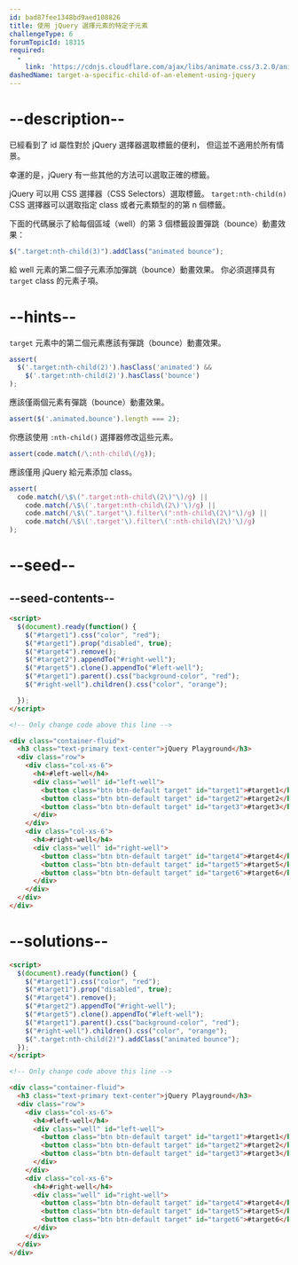 ```yaml
---
id: bad87fee1348bd9aed108826
title: 使用 jQuery 選擇元素的特定子元素
challengeType: 6
forumTopicId: 18315
required:
  - 
    link: 'https://cdnjs.cloudflare.com/ajax/libs/animate.css/3.2.0/animate.css'
dashedName: target-a-specific-child-of-an-element-using-jquery
---
```


# --description--

已經看到了 id 屬性對於 jQuery 選擇器選取標籤的便利， 但這並不適用於所有情景。

幸運的是，jQuery 有一些其他的方法可以選取正確的標籤。

jQuery 可以用 CSS 選擇器（CSS Selectors）選取標籤。 `target:nth-child(n)` CSS 選擇器可以選取指定 class 或者元素類型的的第 n 個標籤。

下面的代碼展示了給每個區域（well）的第 3 個標籤設置彈跳（bounce）動畫效果：

```js
$(".target:nth-child(3)").addClass("animated bounce");
```

給 well 元素的第二個子元素添加彈跳（bounce）動畫效果。 你必須選擇具有 `target` class 的元素子項。

# --hints--

`target` 元素中的第二個元素應該有彈跳（bounce）動畫效果。

```js
assert(
  $('.target:nth-child(2)').hasClass('animated') &&
    $('.target:nth-child(2)').hasClass('bounce')
);
```

應該僅兩個元素有彈跳（bounce）動畫效果。

```js
assert($('.animated.bounce').length === 2);
```

你應該使用 `:nth-child()` 選擇器修改這些元素。

```js
assert(code.match(/\:nth-child\(/g));
```

應該僅用 jQuery 給元素添加 class。

```js
assert(
  code.match(/\$\(".target:nth-child\(2\)"\)/g) ||
    code.match(/\$\('.target:nth-child\(2\)'\)/g) ||
    code.match(/\$\(".target"\).filter\(":nth-child\(2\)"\)/g) ||
    code.match(/\$\('.target'\).filter\(':nth-child\(2\)'\)/g)
);
```

# --seed--

## --seed-contents--

```html
<script>
  $(document).ready(function() {
    $("#target1").css("color", "red");
    $("#target1").prop("disabled", true);
    $("#target4").remove();
    $("#target2").appendTo("#right-well");
    $("#target5").clone().appendTo("#left-well");
    $("#target1").parent().css("background-color", "red");
    $("#right-well").children().css("color", "orange");

  });
</script>

<!-- Only change code above this line -->

<div class="container-fluid">
  <h3 class="text-primary text-center">jQuery Playground</h3>
  <div class="row">
    <div class="col-xs-6">
      <h4>#left-well</h4>
      <div class="well" id="left-well">
        <button class="btn btn-default target" id="target1">#target1</button>
        <button class="btn btn-default target" id="target2">#target2</button>
        <button class="btn btn-default target" id="target3">#target3</button>
      </div>
    </div>
    <div class="col-xs-6">
      <h4>#right-well</h4>
      <div class="well" id="right-well">
        <button class="btn btn-default target" id="target4">#target4</button>
        <button class="btn btn-default target" id="target5">#target5</button>
        <button class="btn btn-default target" id="target6">#target6</button>
      </div>
    </div>
  </div>
</div>
```

# --solutions--

```html
<script>
  $(document).ready(function() {
    $("#target1").css("color", "red");
    $("#target1").prop("disabled", true);
    $("#target4").remove();
    $("#target2").appendTo("#right-well");
    $("#target5").clone().appendTo("#left-well");
    $("#target1").parent().css("background-color", "red");
    $("#right-well").children().css("color", "orange");
    $(".target:nth-child(2)").addClass("animated bounce");
  });
</script>

<!-- Only change code above this line -->

<div class="container-fluid">
  <h3 class="text-primary text-center">jQuery Playground</h3>
  <div class="row">
    <div class="col-xs-6">
      <h4>#left-well</h4>
      <div class="well" id="left-well">
        <button class="btn btn-default target" id="target1">#target1</button>
        <button class="btn btn-default target" id="target2">#target2</button>
        <button class="btn btn-default target" id="target3">#target3</button>
      </div>
    </div>
    <div class="col-xs-6">
      <h4>#right-well</h4>
      <div class="well" id="right-well">
        <button class="btn btn-default target" id="target4">#target4</button>
        <button class="btn btn-default target" id="target5">#target5</button>
        <button class="btn btn-default target" id="target6">#target6</button>
      </div>
    </div>
  </div>
</div>
```
